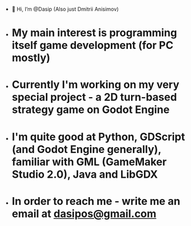 - 👋 Hi, I’m @Dasip (Also just Dmitrii Anisimov)
- # My main interest is programming itself game development (for PC mostly)
- # Currently I'm working on my very special project - a 2D turn-based strategy game on Godot Engine
- # I'm quite good at Python, GDScript (and Godot Engine generally), familiar with GML (GameMaker Studio 2.0), Java and LibGDX
- # In order to reach me - write me an email at dasipos@gmail.com

